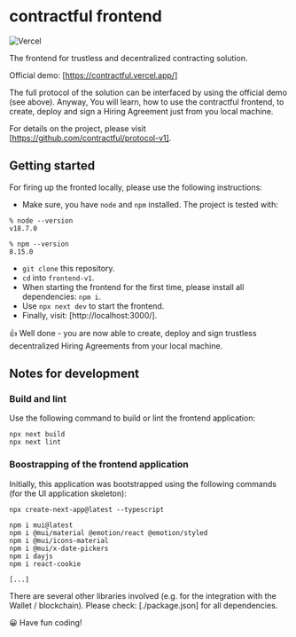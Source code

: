 # contractful frontend

![Vercel](https://vercelbadge.vercel.app/api/[owner]/[repo])

The frontend for trustless and decentralized contracting solution.

Official demo: [https://contractful.vercel.app/]

The full protocol of the solution can be interfaced by using the official demo (see above). Anyway, You will learn, how to use the contractful frontend, to create, deploy and sign a Hiring Agreement just from you local machine.

For details on the project, please visit [https://github.com/contractful/protocol-v1].

## Getting started

For firing up the fronted locally, please use the following instructions:

* Make sure, you have `node` and `npm` installed. The project is tested with:

```
% node --version
v18.7.0

% npm --version
8.15.0
```

* `git clone` this repository.
* `cd` into `frontend-v1`.
* When starting the frontend for the first time, please install all dependencies: `npm i`.
* Use `npx next dev` to start the frontend.
* Finally, visit: [http://localhost:3000/].

👍 Well done - you are now able to create, deploy and sign trustless decentralized Hiring Agreements from your local machine.

## Notes for development

### Build and lint

Use the following command to build or lint the frontend application:

```
npx next build
npx next lint
```

### Boostrapping of the frontend application

Initially, this application was bootstrapped using the following commands (for the UI application skeleton):

```
npx create-next-app@latest --typescript

npm i mui@latest
npm i @mui/material @emotion/react @emotion/styled
npm i @mui/icons-material
npm i @mui/x-date-pickers
npm i dayjs
npm i react-cookie

[...]
```

There are several other libraries involved (e.g. for the integration with the Wallet / blockchain). Please check: [./package.json] for all dependencies.

😀 Have fun coding!
